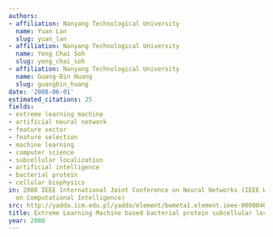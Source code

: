 ```yaml
---
authors:
- affiliation: Nanyang Technological University
  name: Yuan Lan
  slug: yuan_lan
- affiliation: Nanyang Technological University
  name: Yeng Chai Soh
  slug: yeng_chai_soh
- affiliation: Nanyang Technological University
  name: Guang-Bin Huang
  slug: guangbin_huang
date: '2008-06-01'
estimated_citations: 25
fields:
- extreme learning machine
- artificial neural network
- feature vector
- feature selection
- machine learning
- computer science
- subcellular localization
- artificial intelligence
- bacterial protein
- cellular biophysics
in: 2008 IEEE International Joint Conference on Neural Networks (IEEE World Congress
  on Computational Intelligence)
src: http://yadda.icm.edu.pl/yadda/element/bwmeta1.element.ieee-000004634051
title: Extreme Learning Machine based bacterial protein subcellular localization prediction
year: 2008
---
```


